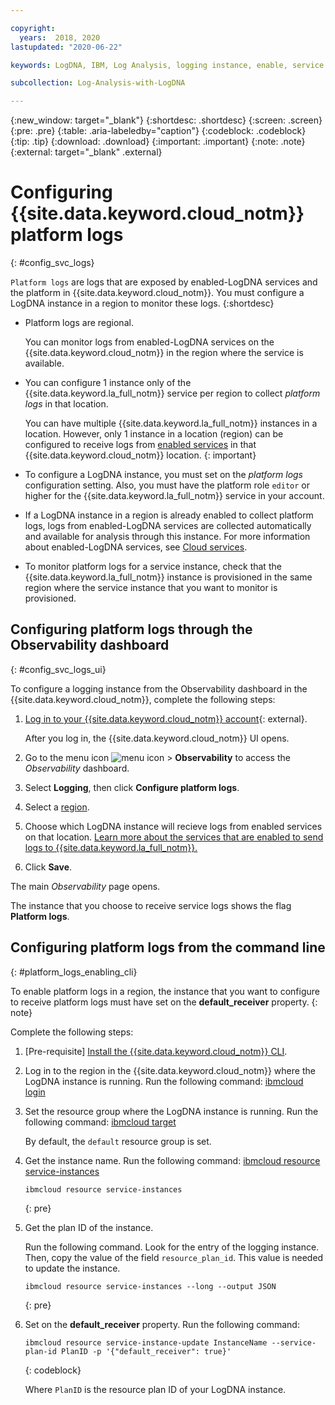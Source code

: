 ```yaml
---

copyright:
  years:  2018, 2020
lastupdated: "2020-06-22"

keywords: LogDNA, IBM, Log Analysis, logging instance, enable, service logs

subcollection: Log-Analysis-with-LogDNA

---
```


{:new_window: target="_blank"}
{:shortdesc: .shortdesc}
{:screen: .screen}
{:pre: .pre}
{:table: .aria-labeledby="caption"}
{:codeblock: .codeblock}
{:tip: .tip}
{:download: .download}
{:important: .important}
{:note: .note}
{:external: target="_blank" .external}

# Configuring {{site.data.keyword.cloud_notm}} platform logs
{: #config_svc_logs}

`Platform logs` are logs that are exposed by enabled-LogDNA services and the platform in {{site.data.keyword.cloud_notm}}. You must configure a LogDNA instance in a region to monitor these logs.
{:shortdesc}

* Platform logs are regional. 

    You can monitor logs from enabled-LogDNA services on the {{site.data.keyword.cloud_notm}} in the region where the service is available. 

* You can configure 1 instance only of the {{site.data.keyword.la_full_notm}} service per region to collect *platform logs* in that location. 

    You can have multiple {{site.data.keyword.la_full_notm}} instances in a location. However, only 1 instance in a location (region) can be configured to receive logs from [enabled services](/docs/Log-Analysis-with-LogDNA?topic=Log-Analysis-with-LogDNA-cloud_services) in that {{site.data.keyword.cloud_notm}} location.
    {: important}

* To configure a LogDNA instance, you must set on the *platform logs* configuration setting. Also, you must have the platform role `editor` or higher for the {{site.data.keyword.la_full_notm}} service in your account.

* If a LogDNA instance in a region is already enabled to collect platform logs, logs from enabled-LogDNA services are collected automatically and available for analysis through this instance. For more information about enabled-LogDNA services, see [Cloud services](/docs/Log-Analysis-with-LogDNA?topic=Log-Analysis-with-LogDNA-cloud_services).

* To monitor platform logs for a service instance, check that the {{site.data.keyword.la_full_notm}} instance is provisioned in the same region where the service instance that you want to monitor is provisioned.


## Configuring platform logs through the Observability dashboard
{: #config_svc_logs_ui}

To configure a logging instance from the Observability dashboard in the {{site.data.keyword.cloud_notm}}, complete the following steps:

1. [Log in to your {{site.data.keyword.cloud_notm}} account](https://cloud.ibm.com/login){: external}.

	After you log in, the {{site.data.keyword.cloud_notm}} UI opens.

2. Go to the menu icon ![menu icon](../../icons/icon_hamburger.svg) &gt; **Observability** to access the *Observability* dashboard.

3. Select **Logging**, then click **Configure platform logs**. 

4. Select a [region](/docs/Log-Analysis-with-LogDNA?topic=Log-Analysis-with-LogDNA-regions). 

5. Choose which LogDNA instance will recieve logs from enabled services on that location. [Learn more about the services that are enabled to send logs to {{site.data.keyword.la_full_notm}}.](/docs/Log-Analysis-with-LogDNA?topic=Log-Analysis-with-LogDNA-cloud_services)

6. Click **Save**. 

The main *Observability* page opens.

The instance that you choose to receive service logs shows the flag **Platform logs**.



## Configuring platform logs from the command line
{: #platform_logs_enabling_cli}

To enable platform logs in a region, the instance that you want to configure to receive platform logs must have set on the **default_receiver** property.
{: note}

Complete the following steps:

1. [Pre-requisite] [Install the {{site.data.keyword.cloud_notm}} CLI](/docs/cli?topic=cli-install-ibmcloud-cli).

2. Log in to the region in the {{site.data.keyword.cloud_notm}} where the LogDNA instance is running. Run the following command: [ibmcloud login](/docs/cli?topic=cli-ibmcloud_cli#ibmcloud_login)

3. Set the resource group where the LogDNA instance is running. Run the following command: [ibmcloud target](/docs/cli?topic=cli-ibmcloud_cli#ibmcloud_target)

    By default, the `default` resource group is set.

4. Get the instance name. Run the following command: [ibmcloud resource service-instances](/docs/cli?topic=cli-ibmcloud_commands_resource#ibmcloud_resource_service_instances)

    ```
    ibmcloud resource service-instances
    ```
    {: pre}

5. Get the plan ID of the instance. 

    Run the following command. Look for the entry of the logging instance. Then, copy the value of the field `resource_plan_id`. This value is needed to update the instance.

    ```
    ibmcloud resource service-instances --long --output JSON
    ```
    {: pre}

5. Set on the **default_receiver** property. Run the following command:

    ```
    ibmcloud resource service-instance-update InstanceName --service-plan-id PlanID -p '{"default_receiver": true}'
    ```
    {: codeblock}

    Where `PlanID` is the resource plan ID of your LogDNA instance.
    


